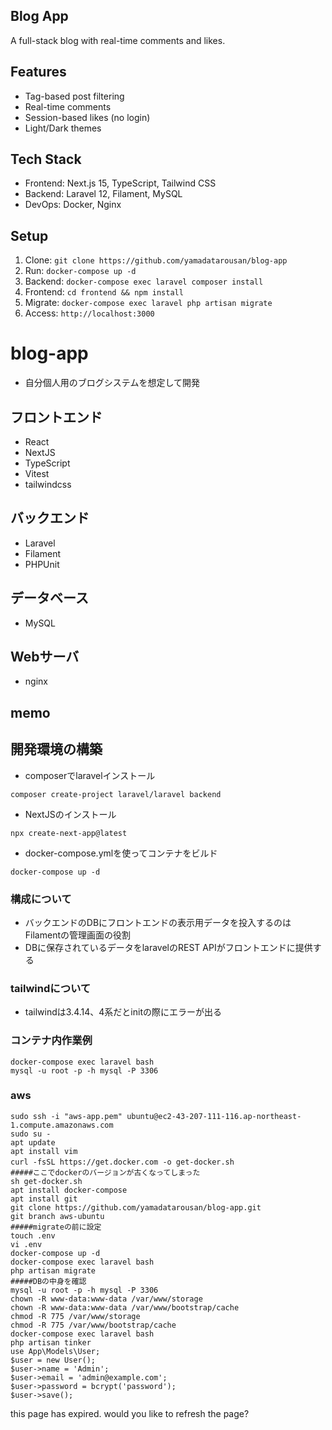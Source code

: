 ## Blog App
A full-stack blog with real-time comments and likes.

## Features
- Tag-based post filtering
- Real-time comments
- Session-based likes (no login)
- Light/Dark themes

## Tech Stack
- Frontend: Next.js 15, TypeScript, Tailwind CSS
- Backend: Laravel 12, Filament, MySQL
- DevOps: Docker, Nginx

## Setup
1. Clone: `git clone https://github.com/yamadatarousan/blog-app`
2. Run: `docker-compose up -d`
3. Backend: `docker-compose exec laravel composer install`
4. Frontend: `cd frontend && npm install`
5. Migrate: `docker-compose exec laravel php artisan migrate`
6. Access: `http://localhost:3000`

# blog-app
- 自分個人用のブログシステムを想定して開発

## フロントエンド
- React
- NextJS
- TypeScript
- Vitest
- tailwindcss

## バックエンド
- Laravel
- Filament
- PHPUnit

## データベース
- MySQL

## Webサーバ
- nginx

## memo
## 開発環境の構築
- composerでlaravelインストール
```
composer create-project laravel/laravel backend
```
- NextJSのインストール
```
npx create-next-app@latest
```
- docker-compose.ymlを使ってコンテナをビルド
```
docker-compose up -d
```
### 構成について
- バックエンドのDBにフロントエンドの表示用データを投入するのはFilamentの管理画面の役割
- DBに保存されているデータをlaravelのREST APIがフロントエンドに提供する


### tailwindについて
- tailwindは3.4.14、4系だとinitの際にエラーが出る

### コンテナ内作業例
```
docker-compose exec laravel bash
mysql -u root -p -h mysql -P 3306
```

### aws
```
sudo ssh -i "aws-app.pem" ubuntu@ec2-43-207-111-116.ap-northeast-1.compute.amazonaws.com
sudo su -
apt update
apt install vim
curl -fsSL https://get.docker.com -o get-docker.sh　
#####ここでdockerのバージョンが古くなってしまった
sh get-docker.sh
apt install docker-compose
apt install git
git clone https://github.com/yamadatarousan/blog-app.git
git branch aws-ubuntu
#####migrateの前に設定
touch .env
vi .env
docker-compose up -d
docker-compose exec laravel bash
php artisan migrate
#####DBの中身を確認 
mysql -u root -p -h mysql -P 3306
chown -R www-data:www-data /var/www/storage
chown -R www-data:www-data /var/www/bootstrap/cache
chmod -R 775 /var/www/storage
chmod -R 775 /var/www/bootstrap/cache
docker-compose exec laravel bash
php artisan tinker
use App\Models\User;
$user = new User();
$user->name = 'Admin';
$user->email = 'admin@example.com';
$user->password = bcrypt('password');
$user->save();
```

this page has expired.
would you like to refresh the page?